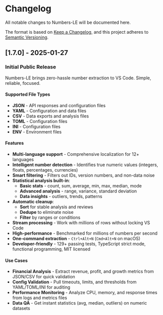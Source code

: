 # Changelog

All notable changes to Numbers-LE will be documented here.

The format is based on [Keep a Changelog](https://keepachangelog.com/en/1.0.0/),
and this project adheres to [Semantic Versioning](https://semver.org/spec/v2.0.0.html).

## [1.7.0] - 2025-01-27

### Initial Public Release

Numbers-LE brings zero-hassle number extraction to VS Code. Simple, reliable, focused.

#### Supported File Types

- **JSON** - API responses and configuration files
- **YAML** - Configuration and data files
- **CSV** - Data exports and analysis files
- **TOML** - Configuration files
- **INI** - Configuration files
- **ENV** - Environment files

#### Features

- **Multi-language support** - Comprehensive localization for 12+ languages
- **Intelligent number detection** - Identifies true numeric values (integers, floats, percentages, currencies)
- **Smart filtering** - Filters out IDs, version numbers, and non-data noise
- **Statistical analysis built-in**:
  - **Basic stats** - count, sum, average, min, max, median, mode
  - **Advanced analysis** - range, variance, standard deviation
  - **Data insights** - outliers, trends, patterns
- **Automatic cleanup**:
  - **Sort** for stable analysis and reviews
  - **Dedupe** to eliminate noise
  - **Filter** by ranges or conditions
- **Stream processing** - Work with millions of rows without locking VS Code
- **High-performance** - Benchmarked for millions of numbers per second
- **One-command extraction** - `Ctrl+Alt+N` (`Cmd+Alt+N` on macOS)
- **Developer-friendly** - 129+ passing tests, TypeScript strict mode, functional programming, MIT licensed

#### Use Cases

- **Financial Analysis** - Extract revenue, profit, and growth metrics from JSON/CSV for quick validation
- **Config Validation** - Pull timeouts, limits, and thresholds from YAML/TOML/INI for auditing
- **Performance Monitoring** - Analyze CPU, memory, and response times from logs and metrics files
- **Data QA** - Get instant statistics (avg, median, outliers) on numeric datasets
